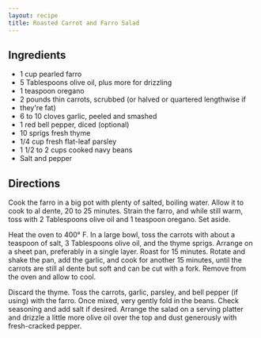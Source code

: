 ```yaml
---
layout: recipe
title: Roasted Carrot and Farro Salad
---
```


## Ingredients

* 1 cup pearled farro
* 5 Tablespoons olive oil, plus more for drizzling
* 1 teaspoon oregano
* 2 pounds thin carrots, scrubbed (or halved or quartered lengthwise if
* they're fat)
* 6 to 10 cloves garlic, peeled and smashed
* 1 red bell pepper, diced (optional)
* 10 sprigs fresh thyme
* 1/4 cup fresh flat-leaf parsley
* 1 1/2 to 2 cups cooked navy beans
* Salt and pepper

## Directions

Cook the farro in a big pot with plenty of salted, boiling water. Allow
it to cook to al dente, 20 to 25 minutes. Strain the farro, and while
still warm, toss with 2 Tablespoons olive oil and 1 teaspoon oregano.
Set aside.

Heat the oven to 400° F. In a large bowl, toss the carrots with about a
teaspoon of salt, 3 Tablespoons olive oil, and the thyme sprigs. Arrange
on a sheet pan, preferably in a single layer. Roast for 15 minutes.
Rotate and shake the pan, add the garlic, and cook for another 15
minutes, until the carrots are still al dente but soft and can be cut
with a fork. Remove from the oven and allow to cool.

Discard the thyme. Toss the carrots, garlic, parsley, and bell pepper
(if using) with the farro. Once mixed, very gently fold in the beans.
Check seasoning and add salt if desired. Arrange the salad on a serving
platter and drizzle a little more olive oil over the top and dust
generously with fresh-cracked pepper.
